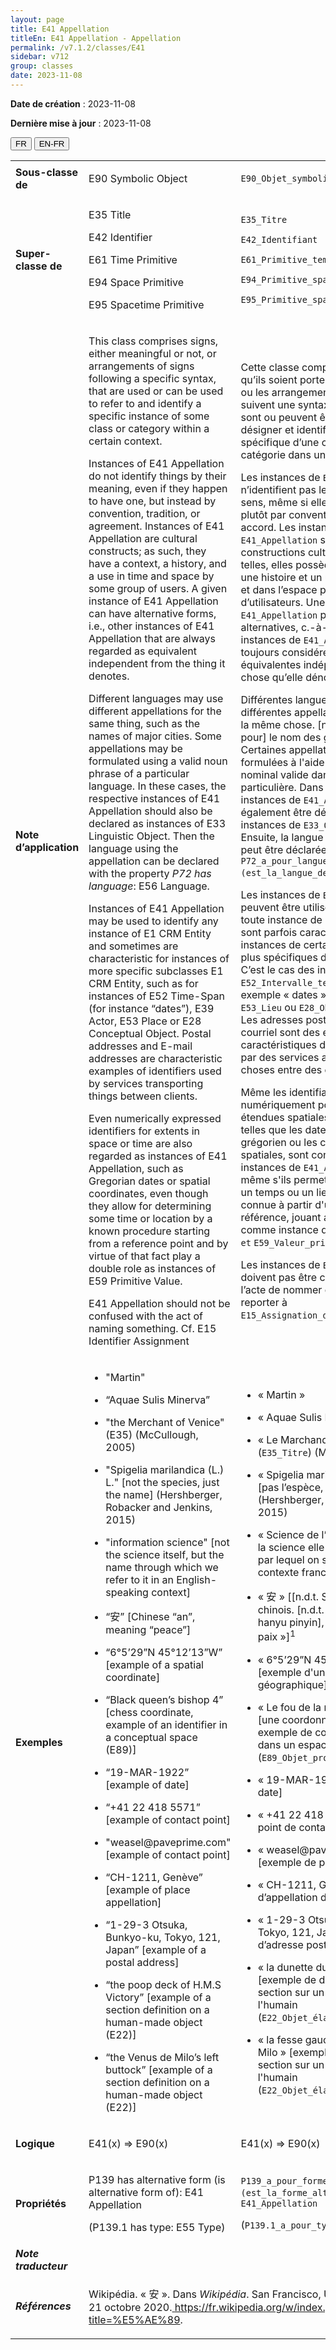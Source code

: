 ```yaml
---
layout: page
title: E41 Appellation
titleEn: E41 Appellation - Appellation
permalink: /v7.1.2/classes/E41
sidebar: v712
group: classes
date: 2023-11-08
---
```


**Date de création** : 2023-11-08

**Dernière mise à jour** : 2023-11-08

<div class="lang-buttons">
 <button id="fr" class="activate">FR</button>
 <button id="en-fr">EN-FR</button>
</div>

<table>
<tbody>
<tr>
<td><strong>Sous-classe de</strong></td>
<td class="en">
<p>E90 Symbolic Object</p>
</td>
<td>
<p><code class="language-plaintext highlighter-rouge">E90_Objet_symbolique</code> </p>
</td>
</tr>
<tr>
<td><strong>Super-classe de</strong></td>
<td class="en">
<p>E35 Title</p>
<p>E42 Identifier</p>
<p>E61 Time Primitive</p>
<p>E94 Space Primitive<strong></strong></p>
<p>E95 Spacetime Primitive</p>
</td>
<td>
<p><code class="language-plaintext highlighter-rouge">E35_Titre</code></p>
<p><code class="language-plaintext highlighter-rouge">E42_Identifiant</code> </p>
<p><code class="language-plaintext highlighter-rouge">E61_Primitive_temporelle</code> </p>
<p><code class="language-plaintext highlighter-rouge">E94_Primitive_spatiale</code> </p>
<p><code class="language-plaintext highlighter-rouge">E95_Primitive_spatio-temporelle</code> </p>
</td>
</tr>
<tr>
<td><strong>Note d’application</strong></td>
<td class="en">
<p>This class comprises signs, either meaningful or not, or arrangements of signs following a specific syntax, that are used or can be used to refer to and identify a specific instance of some class or category within a certain context.</p>
<p>Instances of E41 Appellation do not identify things by their meaning, even if they happen to have one, but instead by convention, tradition, or agreement. Instances of E41 Appellation are cultural constructs; as such, they have a context, a history, and a use in time and space by some group of users. A given instance of E41 Appellation can have alternative forms, i.e., other instances of E41 Appellation that are always regarded as equivalent independent from the thing it denotes.<strong></strong></p>
<p>Different languages may use different appellations for the same thing, such as the names of major cities. Some appellations may be formulated using a valid noun phrase of a particular language. In these cases, the respective instances of E41 Appellation should also be declared as instances of E33 Linguistic Object. Then the language using the appellation can be declared with the property <em>P72 has language</em>: E56 Language.<strong></strong></p>
<p>Instances of E41 Appellation may be used to identify any instance of E1 CRM Entity and sometimes are characteristic for instances of more specific subclasses E1 CRM Entity, such as for instances of E52 Time-Span (for instance “dates”), E39 Actor, E53 Place or E28 Conceptual Object. Postal addresses and E-mail addresses are characteristic examples of identifiers used by services transporting things between clients.<strong></strong></p>
<p>Even numerically expressed identifiers for extents in space or time are also regarded as instances of E41 Appellation, such as Gregorian dates or spatial coordinates, even though they allow for determining some time or location by a known procedure starting from a reference point and by virtue of that fact play a double role as instances of E59 Primitive Value.<strong></strong></p>
<p>E41 Appellation should not be confused with the act of naming something. Cf. E15 Identifier Assignment</p>
</td>
<td>
<p>Cette classe comprend les signes, qu’ils soient porteurs ou non de sens, ou les arrangements de signes qui suivent une syntaxe particulière et qui sont ou peuvent être utilisés pour désigner et identifier une instance spécifique d’une classe ou d’une catégorie dans un contexte donné.</p>
<p>Les instances de <code class="language-plaintext highlighter-rouge">E41_Appellation</code> n’identifient pas les choses par leur sens, même si elles en ont un, mais plutôt par convention, tradition ou accord. Les instances de <code class="language-plaintext highlighter-rouge">E41_Appellation</code> sont des constructions culturelles. Comme telles, elles possèdent un contexte, une histoire et un usage dans le temps et dans l’espace par un groupe d’utilisateurs. Une instance donnée de <code class="language-plaintext highlighter-rouge">E41_Appellation</code> peut avoir des formes alternatives, c.-à-d. d’autres instances de <code class="language-plaintext highlighter-rouge">E41_Appellation</code> qui sont toujours considérées comme équivalentes indépendamment de la chose qu’elle dénote.</p>
<p>Différentes langues peuvent employer différentes appellations pour référer à la même chose. [n.d.t. C’est le cas pour] le nom des grandes villes. Certaines appellations peuvent être formulées à l'aide d'un syntagme nominal valide dans une langue particulière. Dans ces cas, les instances de <code class="language-plaintext highlighter-rouge">E41_Appellation</code> doivent également être déclarées comme des instances de <code class="language-plaintext highlighter-rouge">E33_Objet_linguistique</code>. Ensuite, la langue utilisant l’appellation peut être déclarée avec la propriété <code class="language-plaintext highlighter-rouge">P72_a_pour_langue (est_la_langue_de)</code>: <code class="language-plaintext highlighter-rouge">E56_Langue</code>. </p>
<p>Les instances de <code class="language-plaintext highlighter-rouge">E41_Appellation</code> peuvent être utilisées pour identifier toute instance de <code class="language-plaintext highlighter-rouge">E1_Entité_CRM</code>. Elles sont parfois caractéristiques des instances de certaines sous-classes plus spécifiques de <code class="language-plaintext highlighter-rouge">E1_Entité_CRM</code>. C’est le cas des instances de <code class="language-plaintext highlighter-rouge">E52_Intervalle_temporel</code> (par exemple « dates »), <code class="language-plaintext highlighter-rouge">E39_Actant</code>, <code class="language-plaintext highlighter-rouge">E53_Lieu</code> ou <code class="language-plaintext highlighter-rouge">E28_Objet_conceptuel</code>. Les adresses postales et les adresses courriel sont des exemples caractéristiques d’identifiants utilisés par des services acheminant des choses entre des clients.</p>
<p>Même les identifiants exprimés numériquement pour désigner des étendues spatiales ou temporelles, telles que les dates du calendrier grégorien ou les coordonnées spatiales, sont considérés comme des instances de <code class="language-plaintext highlighter-rouge">E41_Appellation</code>, et ce, même s'ils permettent de déterminer un temps ou un lieu par une procédure connue à partir d'un point de référence, jouant ainsi un double rôle comme instance de <code class="language-plaintext highlighter-rouge">E41_Appellation et</code> <code class="language-plaintext highlighter-rouge">E59_Valeur_primitive</code>. </p>
<p>Les instances de <code class="language-plaintext highlighter-rouge">E41_Appellation</code> ne doivent pas être confondues avec l’acte de nommer quelque chose. Se reporter à <code class="language-plaintext highlighter-rouge">E15_Assignation_d'identifiant</code>.</p>
</td>
</tr>
<tr>
<td><strong>Exemples</strong></td>
<td class="en">
<ul>
<li><p>"Martin"<strong></strong></p>
</li>
<li><p>“Aquae Sulis Minerva”<strong></strong></p>
</li>
<li><p>"the Merchant of Venice" (E35) (McCullough, 2005)<strong></strong></p>
</li>
<li><p>"Spigelia marilandica (L.) L." [not the species, just the name] (Hershberger, Robacker and Jenkins, 2015)<strong></strong></p>
</li>
<li><p>"information science" [not the science itself, but the name through which we refer to it in an English-speaking context]<strong></strong></p>
</li>
<li><p>“安” [Chinese “an”, meaning “peace”]<strong></strong></p>
</li>
<li><p>“6°5’29”N 45°12’13”W” [example of a spatial coordinate]<strong></strong></p>
</li>
<li><p>“Black queen’s bishop 4” [chess coordinate, example of an identifier in a conceptual space (E89)]<strong></strong></p>
</li>
<li><p>“19-MAR-1922” [example of date]<strong></strong></p>
</li>
<li><p>“+41 22 418 5571” [example of contact point]<strong></strong></p>
</li>
<li><p>"weasel@paveprime.com" [example of contact point]<strong></strong></p>
</li>
<li><p>“CH-1211, Genève” [example of place appellation]<strong></strong></p>
</li>
<li><p>“1-29-3 Otsuka, Bunkyo-ku, Tokyo, 121, Japan” [example of a postal address]</p>
</li>
<li><p>“the poop deck of H.M.S Victory” [example of a section definition on a human-made object (E22)]<strong></strong></p>
</li>
<li><p>“the Venus de Milo’s left buttock” [example of a section definition on a human-made object (E22)]<strong></strong></p>
</li>
</ul>
</td>
<td>
<ul>
<li><p>« Martin »<strong></strong></p>
</li>
<li><p>« Aquae Sulis Minerva »<strong></strong></p>
</li>
<li><p>« Le Marchand de Venise » (<code class="language-plaintext highlighter-rouge">E35_Titre</code>) (McCullough, 2005)<strong></strong></p>
</li>
<li><p>« Spigelia marilandica (L.) L. » [pas l’espèce, juste son nom] (Hershberger, Robacker & Jenkins, 2015)<strong></strong></p>
</li>
<li><p>« Science de l’information » [pas la science elle-même, mais le nom par lequel on s’y réfère dans un contexte francophone]<strong></strong></p>
</li>
<li><p>« 安 » [[n.d.t. Sinogramme et kanji] chinois. [n.d.t. En transcription hanyu pinyin],  « An » veut dire « paix »]<sup>1</sup><strong></strong></p>
</li>
<li><p>« 6°5’29”N 45°12’13”O » [exemple d'une coordonnée géographique]<strong></strong></p>
</li>
<li><p>« Le fou de la reine noire en g4 » [une coordonnée aux échecs, un exemple de coordonnée spatiale dans un espace conceptuel (<code class="language-plaintext highlighter-rouge">E89_Objet_propositionnel</code>)]<strong></strong></p>
</li>
<li><p>« 19-MAR-1922 » [exemple de date]</p>
</li>
<li><p>« +41 22 418 5571 » [exemple de point de contact]<strong></strong></p>
</li>
<li><p>« weasel@paveprime.com » [exemple de point de contact]<strong></strong></p>
</li>
<li><p>« CH-1211, Genève » [exemple d’appellation de lieu]<strong></strong></p>
</li>
<li><p>« 1-29-3 Otsuka, Bunkyo-ku, Tokyo, 121, Japan » [exemple d’adresse postale]</p>
</li>
<li><p>« la dunette du HMS Victory » [exemple de définition d’une section sur un objet élaboré par l'humain (<code class="language-plaintext highlighter-rouge">E22_Objet_élaboré_par_l’humain</code>)]<strong></strong></p>
</li>
<li><p>« la fesse gauche de la Vénus de Milo » [exemple de définition d’une section sur un objet élaboré par l'humain (<code class="language-plaintext highlighter-rouge">E22_Objet_élaboré_par_l’humain</code>)]<strong></strong></p>
</li>
</ul>
</td>
</tr>
<tr>
<td><strong>Logique</strong></td>
<td class="en">
<p>E41(x) ⇒ E90(x)</p>
</td>
<td>
<p>E41(x) ⇒ E90(x)</p>
</td>
</tr>
<tr>
<td><strong>Propriétés</strong></td>
<td class="en">
<p>P139 has alternative form (is alternative form of): E41 Appellation</p>
<p>(P139.1 has type: E55 Type)</p>
</td>
<td>
<p><code class="language-plaintext highlighter-rouge">P139_a_pour_forme_alternative (est_la_forme_alternative_de)</code> : <code class="language-plaintext highlighter-rouge">E41_Appellation</code> </p>
<p>(<code class="language-plaintext highlighter-rouge">P139.1_a_pour_type</code> : <code class="language-plaintext highlighter-rouge">E55_Type</code>)</p>
</td>
</tr>
<tr>
<td><strong><em>Note traducteur</em></strong></td>
<td colspan="2">
</td>
</tr>
<tr>
<td><strong><em>Références</em></strong></td>
<td colspan="2">
<p>Wikipédia. « 安 ». Dans <em>Wikipédia</em>. San Francisco, US-CA: Wikipédia, 21 octobre 2020.<a href="https://fr.wikipedia.org/w/index.php?title=%E5%AE%89"><span class="underline"> </span></a><a href="https://fr.wikipedia.org/w/index.php?title=%E5%AE%89"><span class="underline">https://fr.wikipedia.org/w/index.php?title=%E5%AE%89</span></a>.</p>
</td>
</tr>
</tbody>
</table>

